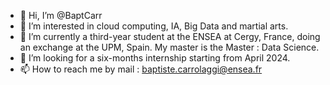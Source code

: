 - 👋 Hi, I’m @BaptCarr
- 👀 I’m interested in cloud computing, IA, Big Data and martial arts.
- 🌱 I’m currently a third-year student at the ENSEA at Cergy, France, doing an exchange at the UPM, Spain. My master is the Master : Data Science.
- 💞️ I’m looking for a six-months internship starting from April 2024.
- 📫 How to reach me by mail : baptiste.carrolaggi@ensea.fr

<!---
BaptCarr/BaptCarr is a ✨ special ✨ repository because its `README.md` (this file) appears on your GitHub profile.
You can click the Preview link to take a look at your changes.
--->
